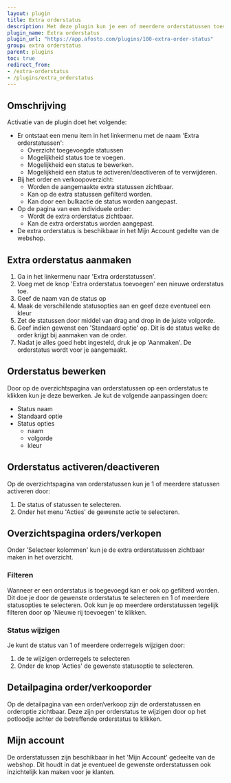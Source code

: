 ```yaml
---
layout: plugin
title: Extra orderstatus
description: Met deze plugin kun je een of meerdere orderstatussen toevoegen aan het orderoverzicht
plugin_name: Extra orderstatus
plugin_url: "https://app.afosto.com/plugins/100-extra-order-status" 
group: extra orderstatus
parent: plugins
toc: true
redirect_from:
- /extra-orderstatus
- /plugins/extra_orderstatus
---
```


## Omschrijving
Activatie van de plugin doet het volgende:
* Er ontstaat een menu item in het linkermenu met de naam 'Extra orderstatussen':
    * Overzicht toegevoegde statussen
    * Mogelijkheid status toe te voegen.
    * Mogelijkheid een status te bewerken.
    * Mogelijkheid een status te activeren/deactiveren of te verwijderen.
* Bij het order en verkoopoverzicht:
    * Worden de aangemaakte extra statussen zichtbaar.
    * Kan op de extra statussen gefilterd worden.
    * Kan door een bulkactie de status worden aangepast.
* Op de pagina van een individuele order:
    * Wordt de extra orderstatus zichtbaar.
    * Kan de extra orderstatus worden aangepast.
* De extra orderstatus is beschikbaar in het Mijn Account gedelte van de webshop.

## Extra orderstatus aanmaken
1. Ga in het linkermenu naar 'Extra orderstatussen'.
2. Voeg met de knop 'Extra orderstatus toevoegen' een nieuwe orderstatus toe.
3. Geef de naam van de status op
4. Maak de verschillende statusopties aan en geef deze eventueel een kleur
5. Zet de statussen door middel van drag and drop in de juiste volgorde.
6. Geef indien gewenst een 'Standaard optie' op. Dit is de status welke de order krijgt bij aanmaken van de order.
7. Nadat je alles goed hebt ingesteld, druk je op 'Aanmaken'. De orderstatus wordt voor je aangemaakt.

## Orderstatus bewerken
Door op de overzichtspagina van orderstatussen op een orderstatus te klikken kun je deze bewerken. Je kut de volgende aanpassingen doen:
* Status naam
* Standaard optie
* Status opties
    * naam
    * volgorde
    * kleur
    

## Orderstatus activeren/deactiveren
Op de overzichtspagina van orderstatussen kun je 1 of meerdere statussen activeren door:
1. De status of statussen te selecteren.
2. Onder het menu 'Acties' de gewenste actie te selecteren.

## Overzichtspagina orders/verkopen
Onder 'Selecteer kolommen' kun je de extra orderstatussen zichtbaar maken in het overzicht.
### Filteren
Wanneer er een orderstatus is toegevoegd kan er ook op gefilterd worden. Dit doe je door de gewenste orderstatus te selecteren en 1 of meerdere statusopties te selecteren. Ook kun je op meerdere orderstatussen tegelijk filteren door op 'Nieuwe rij toevoegen' te klikken. 
### Status wijzigen
Je kunt de status van 1 of meerdere orderregels wijzigen door:
1. de te wijzigen orderregels te selecteren
2. Onder de knop 'Acties' de gewenste statusoptie te selecteren.

## Detailpagina order/verkooporder
Op de detailpagina van een order/verkoop zijn de orderstatussen en orderoptie zichtbaar. Deze zijn per orderstatus te wijzigen door op het potloodje achter de betreffende orderstatus te klikken.

## Mijn account
De orderstatussen zijn beschikbaar in het  'Mijn Account' gedeelte van de webshop. Dit houdt in dat je eventueel de gewenste orderstatussen ook inzichtelijk kan maken voor je klanten.
